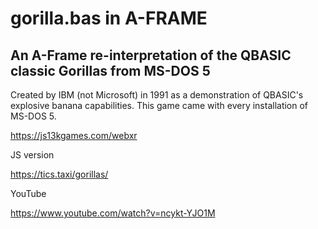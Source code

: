 # gorilla.bas in A-FRAME
## An A-Frame re-interpretation of the QBASIC classic Gorillas from MS-DOS 5

Created by IBM (not Microsoft) in 1991 as a demonstration of QBASIC's explosive banana capabilities. This game came with every installation of MS-DOS 5.

https://js13kgames.com/webxr

JS version

https://tics.taxi/gorillas/

YouTube

https://www.youtube.com/watch?v=ncykt-YJO1M